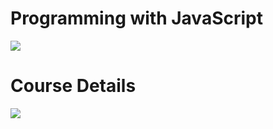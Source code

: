 <h1>Programming with JavaScript</h1>
<img src="Programming-with-JavaScript.png" >

<h1>Course Details</h1>
<img src="Programming-with-JavaScript.png.png" >